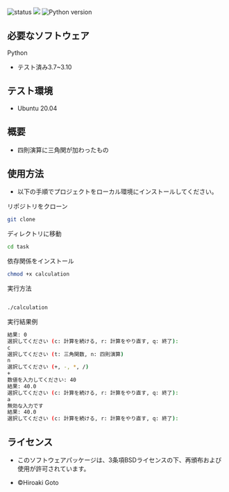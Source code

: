 # 
![status](https://github.com/Goto-0520/task/actions/workflows/test.yml/badge.svg)
<img src="https://img.shields.io/badge/-Python-F9DC3E.svg?logo=python">
![Python version](https://img.shields.io/badge/Pythons_version-3-black)

## 必要なソフトウェア

Python
- テスト済み3.7~3.10

## テスト環境
- Ubuntu 20.04
## 概要

- 四則演算に三角関が加わったもの

## 使用方法

- 以下の手順でプロジェクトをローカル環境にインストールしてください。


リポジトリをクローン
```bash
git clone 
```

ディレクトリに移動
```bash
cd task
```

依存関係をインストール
```bash
chmod +x calculation
```

実行方法

```bash

./calculation

```

実行結果例
```bash
結果: 0
選択してください (c: 計算を続ける, r: 計算をやり直す, q: 終了):
c
選択してください (t: 三角関数, n: 四則演算)
n
選択してください (+, -, *, /)
+
数値を入力してください: 40
結果: 40.0
選択してください (c: 計算を続ける, r: 計算をやり直す, q: 終了):
a
無効な入力です
結果: 40.0
選択してください (c: 計算を続ける, r: 計算をやり直す, q: 終了):
```

## ライセンス

- このソフトウェアパッケージは、3条項BSDライセンスの下、再頒布および使用が許可されています。

- ©Hiroaki Goto

